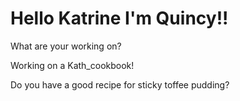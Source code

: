 # Hello Katrine I'm Quincy!!

What are your working on?

Working on a Kath_cookbook!

Do you have a good recipe for sticky toffee pudding?

